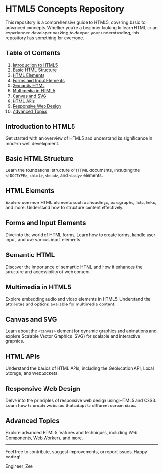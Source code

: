# HTML5 Concepts Repository

This repository is a comprehensive guide to HTML5, covering basic to advanced concepts. Whether you're a beginner looking to learn HTML or an experienced developer seeking to deepen your understanding, this repository has something for everyone.

## Table of Contents

1. [Introduction to HTML5](#introduction-to-html5)
2. [Basic HTML Structure](#basic-html-structure)
3. [HTML Elements](#html-elements)
4. [Forms and Input Elements](#forms-and-input-elements)
5. [Semantic HTML](#semantic-html)
6. [Multimedia in HTML5](#multimedia-in-html5)
7. [Canvas and SVG](#canvas-and-svg)
8. [HTML APIs](#html-apis)
9. [Responsive Web Design](#responsive-web-design)
10. [Advanced Topics](#advanced-topics)

## Introduction to HTML5

Get started with an overview of HTML5 and understand its significance in modern web development.

## Basic HTML Structure

Learn the foundational structure of HTML documents, including the `<!DOCTYPE>`, `<html>`, `<head>`, and `<body>` elements.

## HTML Elements

Explore common HTML elements such as headings, paragraphs, lists, links, and more. Understand how to structure content effectively.

## Forms and Input Elements

Dive into the world of HTML forms. Learn how to create forms, handle user input, and use various input elements.

## Semantic HTML

Discover the importance of semantic HTML and how it enhances the structure and accessibility of web content.

## Multimedia in HTML5

Explore embedding audio and video elements in HTML5. Understand the attributes and options available for multimedia content.

## Canvas and SVG

Learn about the `<canvas>` element for dynamic graphics and animations and explore Scalable Vector Graphics (SVG) for scalable and interactive graphics.

## HTML APIs

Understand the basics of HTML APIs, including the Geolocation API, Local Storage, and WebSockets.

## Responsive Web Design

Delve into the principles of responsive web design using HTML5 and CSS3. Learn how to create websites that adapt to different screen sizes.

## Advanced Topics

Explore advanced HTML5 features and techniques, including Web Components, Web Workers, and more.

---

Feel free to contribute, suggest improvements, or report issues. Happy coding!

Engineer_Zee


